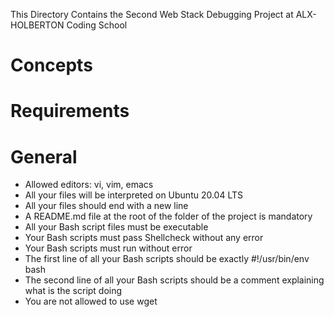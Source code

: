 This Directory Contains the Second Web Stack Debugging Project at ALX-HOLBERTON Coding School
# Concepts

# Requirements
# General
* Allowed editors: vi, vim, emacs
* All your files will be interpreted on Ubuntu 20.04 LTS
* All your files should end with a new line
* A README.md file at the root of the folder of the project is mandatory
* All your Bash script files must be executable
* Your Bash scripts must pass Shellcheck without any error
* Your Bash scripts must run without error
* The first line of all your Bash scripts should be exactly #!/usr/bin/env bash
* The second line of all your Bash scripts should be a comment explaining what is the script doing
* You are not allowed to use wget